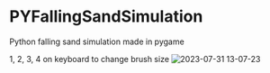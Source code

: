 # PYFallingSandSimulation
Python falling sand simulation made in pygame

1, 2, 3, 4 on keyboard to change brush size
![2023-07-31 13-07-23](https://github.com/1Budo4/PYFallingSandSimulation/assets/99597186/9cfb051d-015c-461d-b643-0cb9741627b9)
